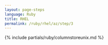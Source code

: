 ```yaml
---
layout: page-steps
language: Ruby
title: RHEL
permalink: /ruby/rhel/az/step/3
---
```


{% include partials/ruby/columnstoreunix.md %}
